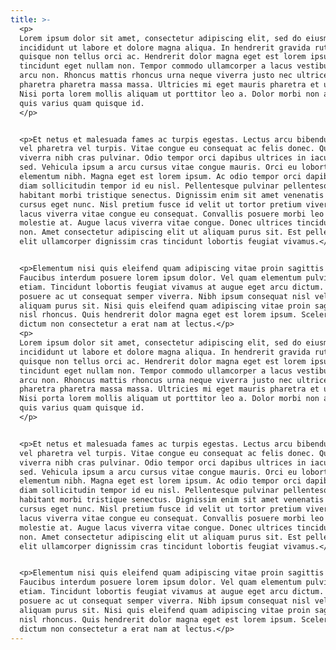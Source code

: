 ```yaml
---
title: >-
  <p>
  Lorem ipsum dolor sit amet, consectetur adipiscing elit, sed do eiusmod tempor
  incididunt ut labore et dolore magna aliqua. In hendrerit gravida rutrum
  quisque non tellus orci ac. Hendrerit dolor magna eget est lorem ipsum. Nisl
  tincidunt eget nullam non. Tempor commodo ullamcorper a lacus vestibulum sed
  arcu non. Rhoncus mattis rhoncus urna neque viverra justo nec ultrices. Et
  pharetra pharetra massa massa. Ultricies mi eget mauris pharetra et ultrices.
  Nisi porta lorem mollis aliquam ut porttitor leo a. Dolor morbi non arcu risus
  quis varius quam quisque id.
  </p>


  <p>Et netus et malesuada fames ac turpis egestas. Lectus arcu bibendum at varius
  vel pharetra vel turpis. Vitae congue eu consequat ac felis donec. Quis
  viverra nibh cras pulvinar. Odio tempor orci dapibus ultrices in iaculis nunc
  sed. Vehicula ipsum a arcu cursus vitae congue mauris. Orci eu lobortis
  elementum nibh. Magna eget est lorem ipsum. Ac odio tempor orci dapibus. Leo a
  diam sollicitudin tempor id eu nisl. Pellentesque pulvinar pellentesque
  habitant morbi tristique senectus. Dignissim enim sit amet venenatis urna
  cursus eget nunc. Nisl pretium fusce id velit ut tortor pretium viverra. Augue
  lacus viverra vitae congue eu consequat. Convallis posuere morbi leo urna
  molestie at. Augue lacus viverra vitae congue. Donec ultrices tincidunt arcu
  non. Amet consectetur adipiscing elit ut aliquam purus sit. Est pellentesque
  elit ullamcorper dignissim cras tincidunt lobortis feugiat vivamus.</p>


  <p>Elementum nisi quis eleifend quam adipiscing vitae proin sagittis nisl.
  Faucibus interdum posuere lorem ipsum dolor. Vel quam elementum pulvinar
  etiam. Tincidunt lobortis feugiat vivamus at augue eget arcu dictum. Tortor
  posuere ac ut consequat semper viverra. Nibh ipsum consequat nisl vel. Elit ut
  aliquam purus sit. Nisi quis eleifend quam adipiscing vitae proin sagittis
  nisl rhoncus. Quis hendrerit dolor magna eget est lorem ipsum. Scelerisque in
  dictum non consectetur a erat nam at lectus.</p>
  <p>
  Lorem ipsum dolor sit amet, consectetur adipiscing elit, sed do eiusmod tempor
  incididunt ut labore et dolore magna aliqua. In hendrerit gravida rutrum
  quisque non tellus orci ac. Hendrerit dolor magna eget est lorem ipsum. Nisl
  tincidunt eget nullam non. Tempor commodo ullamcorper a lacus vestibulum sed
  arcu non. Rhoncus mattis rhoncus urna neque viverra justo nec ultrices. Et
  pharetra pharetra massa massa. Ultricies mi eget mauris pharetra et ultrices.
  Nisi porta lorem mollis aliquam ut porttitor leo a. Dolor morbi non arcu risus
  quis varius quam quisque id.
  </p>


  <p>Et netus et malesuada fames ac turpis egestas. Lectus arcu bibendum at varius
  vel pharetra vel turpis. Vitae congue eu consequat ac felis donec. Quis
  viverra nibh cras pulvinar. Odio tempor orci dapibus ultrices in iaculis nunc
  sed. Vehicula ipsum a arcu cursus vitae congue mauris. Orci eu lobortis
  elementum nibh. Magna eget est lorem ipsum. Ac odio tempor orci dapibus. Leo a
  diam sollicitudin tempor id eu nisl. Pellentesque pulvinar pellentesque
  habitant morbi tristique senectus. Dignissim enim sit amet venenatis urna
  cursus eget nunc. Nisl pretium fusce id velit ut tortor pretium viverra. Augue
  lacus viverra vitae congue eu consequat. Convallis posuere morbi leo urna
  molestie at. Augue lacus viverra vitae congue. Donec ultrices tincidunt arcu
  non. Amet consectetur adipiscing elit ut aliquam purus sit. Est pellentesque
  elit ullamcorper dignissim cras tincidunt lobortis feugiat vivamus.</p>


  <p>Elementum nisi quis eleifend quam adipiscing vitae proin sagittis nisl.
  Faucibus interdum posuere lorem ipsum dolor. Vel quam elementum pulvinar
  etiam. Tincidunt lobortis feugiat vivamus at augue eget arcu dictum. Tortor
  posuere ac ut consequat semper viverra. Nibh ipsum consequat nisl vel. Elit ut
  aliquam purus sit. Nisi quis eleifend quam adipiscing vitae proin sagittis
  nisl rhoncus. Quis hendrerit dolor magna eget est lorem ipsum. Scelerisque in
  dictum non consectetur a erat nam at lectus.</p>
---
```

